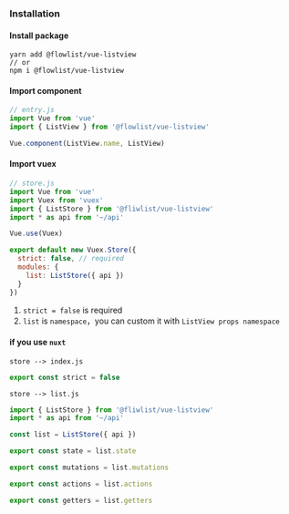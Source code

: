 ### Installation

#### Install package
```shell script
yarn add @flowlist/vue-listview
// or
npm i @flowlist/vue-listview
```

#### Import component
```javascript
// entry.js
import Vue from 'vue'
import { ListView } from '@flowlist/vue-listview'

Vue.component(ListView.name, ListView)
```

#### Import vuex
```javascript
// store.js
import Vue from 'vue'
import Vuex from 'vuex'
import { ListStore } from '@fliwlist/vue-listview'
import * as api from '~/api'

Vue.use(Vuex)

export default new Vuex.Store({
  strict: false, // required
  modules: {
    list: ListStore({ api })
  }
})
```

1. `strict = false` is required
2. `list` is `namespace`，you can custom it with `ListView props namespace`

#### if you use `nuxt`
`store --> index.js`
```javascript
export const strict = false
```
`store --> list.js`
```javascript
import { ListStore } from '@fliwlist/vue-listview'
import * as api from '~/api'

const list = ListStore({ api })

export const state = list.state

export const mutations = list.mutations

export const actions = list.actions

export const getters = list.getters
```
